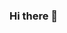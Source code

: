 ### Hi there 👋

<!--
I'm **Aayaan Kumar** - Web Developer and Designer according to me :D.

- 🔭 I’m currently working on something crazy
- 🌱 I’m currently learning something new
- 👯 I’m looking to collaborate on something outstanding
- 💬 Ask me about something which i know 
- 📫 How to reach me: my discord is aayaan_07
- 😄 Pronouns: he/him
-->
